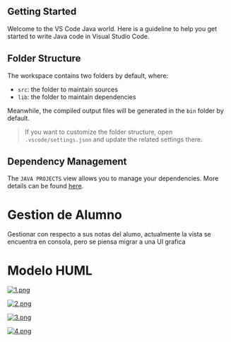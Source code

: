 ## Getting Started

Welcome to the VS Code Java world. Here is a guideline to help you get started to write Java code in Visual Studio Code.

## Folder Structure

The workspace contains two folders by default, where:

- `src`: the folder to maintain sources
- `lib`: the folder to maintain dependencies

Meanwhile, the compiled output files will be generated in the `bin` folder by default.

> If you want to customize the folder structure, open `.vscode/settings.json` and update the related settings there.

## Dependency Management

The `JAVA PROJECTS` view allows you to manage your dependencies. More details can be found [here](https://github.com/microsoft/vscode-java-dependency#manage-dependencies).


# Gestion de Alumno
 Gestionar con respecto a sus notas del alumo, actualmente la vista se encuentra en consola, pero se piensa migrar a una UI grafica

# Modelo HUML

[![1.png](https://i.postimg.cc/mkNtshyn/1.png)](https://postimg.cc/bSrz0yM0)

[![2.png](https://i.postimg.cc/PxTsrcg3/2.png)](https://postimg.cc/R3sbgPVK)

[![3.png](https://i.postimg.cc/151h7kdg/3.png)](https://postimg.cc/z37cVc85)

[![4.png](https://i.postimg.cc/c47qpDqF/4.png)](https://postimg.cc/Lns0f38P)